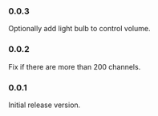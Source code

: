 ### 0.0.3

Optionally add light bulb to control volume.

### 0.0.2

Fix if there are more than 200 channels.

### 0.0.1

Initial release version.